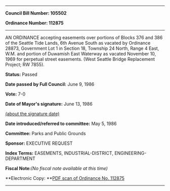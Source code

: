 

********

**Council Bill Number: 105502**
   
**Ordinance Number: 112875**
********

 AN ORDINANCE accepting easements over portions of Blocks 376 and 386 of the Seattle Tide Lands, 6th Avenue South as vacated by Ordinance 28873, Government Lot 1 in Section 18, Township 24 North, Range 4 East, W.M. and portion of Duwamish East Waterway as vacated November 10, 1969 for perpetual street easements. (West Seattle Bridge Replacement Project; RW 7855).

**Status:** Passed
   
**Date passed by Full Council:** June 9, 1986
   
**Vote:** 7-0
   
**Date of Mayor's signature:** June 13, 1986
   
[(about the signature date)](/~public/approvaldate.htm)
   
   
   
**Date introduced/referred to committee:** May 5, 1986
   
**Committee:** Parks and Public Grounds
   
**Sponsor:** EXECUTIVE REQUEST
   
   
**Index Terms:** EASEMENTS, INDUSTRIAL-DISTRICT, ENGINEERING-DEPARTMENT

**Fiscal Note:**_(No fiscal note available at this time)_

**Electronic Copy: **[PDF scan of Ordinance No. 112875](/~archives/Ordinances/Ord_112875.pdf)

********

